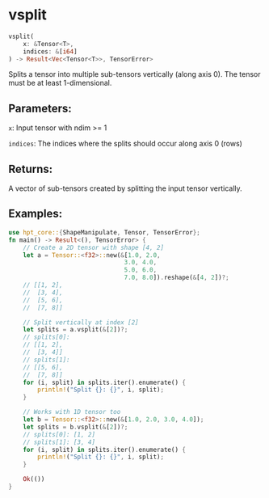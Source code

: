 # vsplit
```rust
vsplit(
    x: &Tensor<T>,
    indices: &[i64]
) -> Result<Vec<Tensor<T>>, TensorError>
```
Splits a tensor into multiple sub-tensors vertically (along axis 0). The tensor must be at least 1-dimensional.

## Parameters:
`x`: Input tensor with ndim >= 1

`indices`: The indices where the splits should occur along axis 0 (rows)

## Returns:
A vector of sub-tensors created by splitting the input tensor vertically.

## Examples:
```rust
use hpt_core::{ShapeManipulate, Tensor, TensorError};
fn main() -> Result<(), TensorError> {
    // Create a 2D tensor with shape [4, 2]
    let a = Tensor::<f32>::new(&[1.0, 2.0,
                                3.0, 4.0,
                                5.0, 6.0,
                                7.0, 8.0]).reshape(&[4, 2])?;
    // [[1, 2],
    //  [3, 4],
    //  [5, 6],
    //  [7, 8]]

    // Split vertically at index [2]
    let splits = a.vsplit(&[2])?;
    // splits[0]:
    // [[1, 2],
    //  [3, 4]]
    // splits[1]:
    // [[5, 6],
    //  [7, 8]]
    for (i, split) in splits.iter().enumerate() {
        println!("Split {}: {}", i, split);
    }

    // Works with 1D tensor too
    let b = Tensor::<f32>::new(&[1.0, 2.0, 3.0, 4.0]);
    let splits = b.vsplit(&[2])?;
    // splits[0]: [1, 2]
    // splits[1]: [3, 4]
    for (i, split) in splits.iter().enumerate() {
        println!("Split {}: {}", i, split);
    }

    Ok(())
}
```